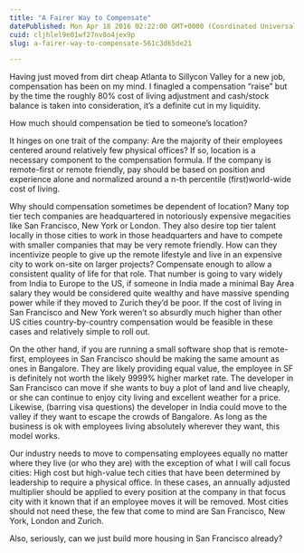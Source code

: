 ```yaml
---
title: "A Fairer Way to Compensate"
datePublished: Mon Apr 18 2016 02:22:00 GMT+0000 (Coordinated Universal Time)
cuid: cljhlel9e01wf27nv8o4jex9p
slug: a-fairer-way-to-compensate-561c3d65de21

---
```


Having just moved from dirt cheap Atlanta to Sillycon Valley for a new job, compensation has been on my mind. I finagled a compensation “raise” but by the time the roughly 80% cost of living adjustment and cash/stock balance is taken into consideration, it’s a definite cut in my liquidity.

How much should compensation be tied to someone’s location?

It hinges on one trait of the company: Are the majority of their employees centered around relatively few physical offices? If so, location is a necessary component to the compensation formula. If the company is remote-first or remote friendly, pay should be based on position and experience alone and normalized around a n-th percentile (first)world-wide cost of living.

Why should compensation sometimes be dependent of location? Many top tier tech companies are headquartered in notoriously expensive megacities like San Francisco, New York or London. They also desire top tier talent locally in those cities to work in those headquarters and have to compete with smaller companies that may be very remote friendly. How can they incentivize people to give up the remote lifestyle and live in an expensive city to work on-site on larger projects? Compensate enough to allow a consistent quality of life for that role. That number is going to vary widely from India to Europe to the US, if someone in India made a minimal Bay Area salary they would be considered quite wealthy and have massive spending power while if they moved to Zurich they’d be poor. If the cost of living in San Francisco and New York weren’t so absurdly much higher than other US cities country-by-country compensation would be feasible in these cases and relatively simple to roll out.

On the other hand, if you are running a small software shop that is remote-first, employees in San Francisco should be making the same amount as ones in Bangalore. They are likely providing equal value, the employee in SF is definitely not worth the likely 9999% higher market rate. The developer in San Francisco can move if she wants to buy a plot of land and live cheaply, or she can continue to enjoy city living and excellent weather for a price. Likewise, (barring visa questions) the developer in India could move to the valley if they want to escape the crowds of Bangalore. As long as the business is ok with employees living absolutely wherever they want, this model works.

Our industry needs to move to compensating employees equally no matter where they live (or who they are) with the exception of what I will call focus cities: High cost but high-value tech cities that have been determined by leadership to require a physical office. In these cases, an annually adjusted multiplier should be applied to every position at the company in that focus city with it known that if an employee moves it will be removed. Most cities should not need these, the few that come to mind are San Francisco, New York, London and Zurich.

Also, seriously, can we just build more housing in San Francisco already?